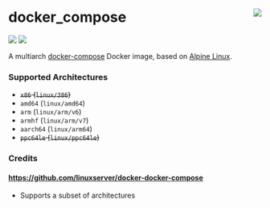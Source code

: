 # docker_compose <a href='https://github.com/padhi-homelab/docker_compose/actions?query=workflow%3A%22Docker+CI+Release%22'><img align='right' src='https://img.shields.io/github/workflow/status/padhi-homelab/docker_compose/Docker%20CI%20Release?logo=github&logoWidth=24&style=flat-square'></img></a>

<a href='https://hub.docker.com/r/padhihomelab/compose'><img src='https://img.shields.io/docker/image-size/padhihomelab/compose/latest?logo=docker&logoWidth=24&style=for-the-badge'></img></a> <a href='https://microbadger.com/images/padhihomelab/compose'><img src='https://img.shields.io/microbadger/layers/padhihomelab/compose/latest?logo=docker&logoWidth=24&style=for-the-badge'></img></a>

A multiarch [docker-compose] Docker image, based on [Alpine Linux].

### Supported Architectures

- ~~`x86` (`linux/386`)~~
- `amd64` (`linux/amd64`)
- `arm` (`linux/arm/v6`)
- `armhf` (`linux/arm/v7`)
- `aarch64` (`linux/arm64`)
- ~~`ppc64le` (`linux/ppc64le`)~~

### Credits

#### https://github.com/linuxserver/docker-docker-compose
  - Supports a subset of architectures



[Alpine Linux]:   https://alpinelinux.org/
[docker-compose]: https://github.com/docker/compose/
